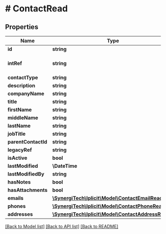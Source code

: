 # # ContactRead

## Properties

Name | Type | Description | Notes
------------ | ------------- | ------------- | -------------
**id** | **string** | Contact id | [optional]
**intRef** | **string** | Optional interface reference. If provided, it must be unique. &lt;a href&#x3D;\&quot;https://docs.iplicit.com/dev/guide/identifiers/index.html\&quot;&gt;Learn more&lt;/a&gt; | [optional]
**contactType** | **string** | Contact type: &#x60;C&#x60;: company, &#x60;P&#x60;: person | [optional]
**description** | **string** | Contact description | [optional]
**companyName** | **string** | Company name. (Applicable to both Company and Person contact types) | [optional]
**title** | **string** | Person title. (Applicable to Person contact types only). | [optional]
**firstName** | **string** | Person first name. (Applicable to Person contact types only). | [optional]
**middleName** | **string** | Person middle name. (Applicable to Person contact types only). | [optional]
**lastName** | **string** | Person last name. (Applicable to Person contact types only). | [optional]
**jobTitle** | **string** | Person job title. (Applicable to Person contact types only). | [optional]
**parentContactId** | **string** |  | [optional]
**legacyRef** | **string** | Alternative / legacy reference code | [optional]
**isActive** | **bool** | Active or locked (soft delete) | [optional]
**lastModified** | **\DateTime** | The date and time this item has been last modified | [optional]
**lastModifiedBy** | **string** | The user that last modified this item. See &#x60;UserAccount&#x60; catalog. | [optional]
**hasNotes** | **bool** | Flag indicating whether there are any notes attached | [optional]
**hasAttachments** | **bool** | Flag indicating whether there are any documents attached | [optional]
**emails** | [**\SynergiTech\Iplicit\Model\ContactEmailRead[]**](ContactEmailRead.md) |  | [optional]
**phones** | [**\SynergiTech\Iplicit\Model\ContactPhoneRead[]**](ContactPhoneRead.md) |  | [optional]
**addresses** | [**\SynergiTech\Iplicit\Model\ContactAddressRead[]**](ContactAddressRead.md) |  | [optional]

[[Back to Model list]](../../README.md#models) [[Back to API list]](../../README.md#endpoints) [[Back to README]](../../README.md)
